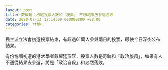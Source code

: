 ```yaml
---
layout: post
title: 戴耀廷：初選投票人數如「旋風」　不服結果去參選必敗
date: 2020-07-13 12:14:00.000000000 +08:00
categories: rthk
---
```


民主派立法會初選投票結束，有超過61萬人參與兩日的投票，最快今日深夜公布結果。

有份協調初選的港大學者戴耀廷形容，投票人數是奇跡和「政治旋風」，如果有人不遵從結果去參選，將是「政治自殺」和必然落敗。
